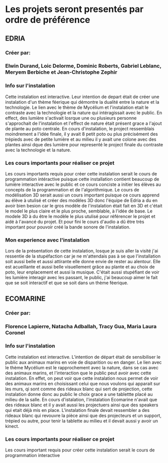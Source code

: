 # Les projets seront presentés par ordre de préférence 
## EDRIA
### Créer par:
### Elwin Durand, Loic Delorme, Dominic Roberts, Gabriel Leblanc, Meryem Berbiche et Jean-Christophe Zephir
### Info sur l'instalation 
Cette instalation est interactive. Leur intention de depart était de créer une instalation d'un thème féerique qui démontre la dualité entre la nature et la technologie. Le lien avec le thème de Mycélium et l'instalation etait le contraste avec la technologie et la nature qui intéragissait avec le public. En effect, des lumière s'activait losrque une ou plusieurs personne s'approchait de l'instalation et l'effect de nature était présent grace a l'ajout de plante au poto centrale. En cours d'instalation, le project ressemblais moindrement a l'idée finale, il y avait 8 petit poto ou plus précisément des trépieds avec de petite lumière et au milieu il y avait une colone avec des plantes ainsi dque des lumière pour representé le project finale du contraste avec la technologie et la nature.
### Les cours importants pour réaliser ce projet
Les cours importants requis pour créer cette instalation serait le cours de programmation intéractive puisque cette installation contient beaucoup de lumière interactive avec le public et ce cours conciste a initier les élèves au concepts de la programmation et de l'algorithmique. Le cours de modélisation 3D serait aussi un cours important puisque ce cours apprend au élève à utulisé et créer des modèles 3D donc l'équipe de Edria a du en avoir bien besion car le gros modèle de l'instalation était fait en 3D et c'était le model le plus claire et le plus proche, semblable, à l'idée de base. Le modele 3D à du être le modèle le plus utulisé pour référencer le projet et aidé à l'avancé du projet. Et pour fini le cours d'audio a dû être très important pour pouvoir créé la bande sonore de l'instalation. 
### Mon experience avec l'instalation 
Lors de la présentation de cette instalation, losque je suis aller la visité j'ai ressentie de la stupéfaction car je ne m'attendais pas à se que l'installation soit aussi belle et aussi attirante elle donne envie de rester au alentour. Elle est acueillante et aussi belle visuellement grâce au plante et au choix de poto, leur enplacement et aussi la musique. C'était aussi stupéfiant de voir les lumière interagir avec les passant, le public, j'ai beaucoup aimer le fait que se soit interactif et que se soit dans un thème féerique.

## ECOMARINE
### Créer par:
### Florence Lapierre, Natacha Adballah, Tracy Gua, Maria Laura Coronel
### Info sur l'instalation
Cette instalation est interactive. L'intention de départ était de sensibiliser le public aux animaux marins en voie de disparition ou en danger. 
Le lien avec le thème Mycélium est le rapprochement avec la nature, dans se cas avec des animaux marins, et l'interaction que le public peut avoir avec cette instalation. En effet, on peut voir que cette instalation nous permet de voir des animaux marins en choisissant celui que nous voulons qui apparait sur les murs, qi sont comme des rideaux blanc qui sert de projection, cette instalation donne donc au public le choix grace a une tablettte placé au milieu de la salle. En cours d'istalation, l'instalation Ecomarine n'avait que des rideaux blanc et il y avait aussi les projectuers  ainsi que des speakers qui etait déjà mis en place. L'instalation finale devait ressembler a des rideaux blanc qui revouvre la pièce ainsi que des projecteurs et un support, trépied ou autre, pour tenir la tablette au milieu et il devait aussi y avoir un kinect. 
### Les cours importants pour réaliser ce projet
Les cours important requis pour créer cette instalation serait le cours de programmation interactive
